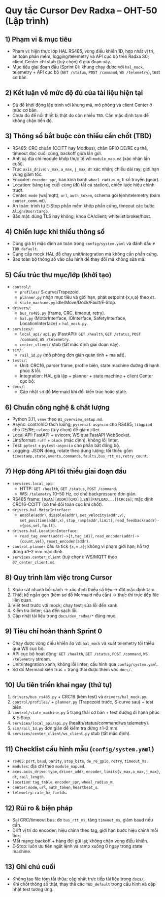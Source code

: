 # Quy tắc Cursor Dev Radxa – OHT-50 (Lập trình)

## 1) Phạm vi & mục tiêu
- Phạm vi: hiện thực lớp HAL RS485, vòng điều khiển 1D, hợp nhất vị trí, an toàn phần mềm, logging/telemetry và API cục bộ trên Radxa S0; client Center chỉ stub (tuỳ chọn) ở giai đoạn này.
- Mục tiêu giai đoạn đầu (Sprint 0): khung chạy được với `hal_mock`, telemetry + API cục bộ (`GET /status`, `POST /command`, `WS /telemetry`), test cơ bản.

## 2) Kết luận về mức độ đủ của tài liệu hiện tại
- Đủ để khởi động lập trình với khung mã, mô phỏng và client Center ở mức cơ bản.
- Chưa đủ để nối thiết bị thật do còn nhiều `TBD`. Cần mặc định tạm để không chặn tiến độ.

## 3) Thông số bắt buộc còn thiếu cần chốt (TBD)
- RS485: CRC chuẩn (CCITT hay Modbus), chân GPIO DE/RE cụ thể, timeout đọc cuối cùng, backoff giữa lần gửi.
- Ánh xạ địa chỉ module khớp thực tế với `module_map.md` (xác nhận lần cuối).
- Trục `axis_drive`: `v_max`, `a_max`, `j_max`, `dt` xác nhận; chiều dài ray; giới hạn vùng giảm tốc.
- Encoder: `encoder_ppr`, bán kính bánh `wheel_radius_m`, tỉ số truyền (gear).
- Location: bảng tag cuối cùng (đủ tất cả station), chiến lược hiệu chỉnh trượt.
- Center: `mode` (ws|mqtt), `url`, `auth_token`, schema gói lệnh/telemetry (bám `center_comm.md`).
- An toàn: trình tự E‑Stop phần mềm khớp phần cứng, timeout các bước `Align/Door/Cargo`.
- Bảo mật: dùng TLS hay không; khoá CA/client; whitelist broker/host.

## 4) Chiến lược khi thiếu thông số
- Dùng giá trị mặc định an toàn trong `config/system.yaml` và đánh dấu `# TBD_default`.
- Cung cấp mock HAL để chạy unit/integration mà không cần phần cứng.
- Bao toàn bộ thông số vào cấu hình để thay đổi mà không sửa mã.

## 5) Cấu trúc thư mục/lớp (khởi tạo)
- `control/`:
  - `profiles/` S‑curve/Trapezoid.
  - `planner.py` nhận mục tiêu và giới hạn, phát setpoint {x,v,a} theo `dt`.
  - `state_machine.py` Idle/Move/Dock/Fault/E‑Stop.
- `drivers/`:
  - `bus_rs485.py` (frame, CRC, timeout, retry).
  - `hal.py` (MotorInterface, IOInterface, SafetyInterface, LocationInterface) + `hal_mock.py`.
- `services/`:
  - `local_api/` `api.py` (FastAPI): `GET /health`, `GET /status`, `POST /command`, `WS /telemetry`.
  - `center_client/` stub (tắt mặc định giai đoạn này).
- `sim/`:
  - `rail_1d.py` (mô phỏng đơn giản quán tính + ma sát).
- `tests/`:
  - Unit: CRC16, parser frame, profile biên, state machine đường đi hạnh phúc & lỗi.
  - Integration: HAL giả lập + planner + state machine + client Center cục bộ.
- `docs/`:
  - Cập nhật sơ đồ Mermaid khi đổi kiến trúc hoặc state.

## 6) Chuẩn công nghệ & chất lượng
- Python 3.11, `venv` theo `01_overview_setup.md`.
- Async: control/IO tách luồng; `pyserial-asyncio` cho RS485; `libgpiod` cho DE/RE; `uvloop` (tùy chọn) để giảm jitter.
- Local API: FastAPI + uvicorn; WS qua FastAPI WebSocket.
- Lint/format: `ruff` + `black` (mặc định), không lỗi linter.
- Test: `pytest` + `pytest-asyncio` cho phần bất đồng bộ.
- Logging: JSON dòng, rotate theo dung lượng; tối thiểu gồm `timestamp,state,events,commands,faults,bus_rtt_ms,retry_count`.

## 7) Hợp đồng API tối thiểu giai đoạn đầu
- `services.local_api`:
  - HTTP: `GET /health`, `GET /status`, `POST /command`.
  - WS: `/telemetry` 10–50 Hz, cơ chế backpressure đơn giản.
- RS485 frame: `[0xAA][ADDR][CMD][LEN][PAYLOAD...][CRC16]`; mặc định CRC16-CCITT (có thể đổi toàn cục khi chốt).
- `drivers.hal.MotorInterface`:
  - `enable(addr)`, `disable(addr)`, `set_velocity(addr,v)`, `set_position(addr,x)`, `stop_ramp(addr,limit)`, `read_feedback(addr)->{pos,vel,fault}`.
- `drivers.hal.LocationInterface`:
  - `read_tag_event(addr)->{t,tag_id}?`, `read_encoder(addr)->{count,vel}`, `reset_encoder(addr)`.
- `control.planner` đầu ra tick `{x,v,a}`; không vi phạm giới hạn; hỗ trợ dừng ±1–2 mm mặc định.
- `services.center_client` (tuỳ chọn): WS/MQTT theo `07_center_client.md`.

## 8) Quy trình làm việc trong Cursor
1) Khảo sát nhanh bối cảnh → xác định thiếu số liệu → đặt mặc định tạm.
2) Thiết kế ngắn gọn (kèm sơ đồ Mermaid nếu cần) → thực thi trực tiếp file liên quan.
3) Viết test trước với mock; chạy test; sửa lỗi đến xanh.
4) Kiểm tra linter; sửa đến sạch lỗi.
5) Cập nhật tài liệu trong `docs/dev_radxa/*` đúng mục.

## 9) Tiêu chí hoàn thành Sprint 0
- Chạy được vòng điều khiển ảo với `hal_mock` và xuất telemetry tối thiểu qua WS cục bộ.
- API cục bộ hoạt động: `GET /health`, `GET /status`, `POST /command`, `WS /telemetry` stream.
- Unit/integration xanh; không lỗi linter; cấu hình qua `config/system.yaml`.
- Sơ đồ Mermaid kiến trúc + trạng thái được thêm vào `docs/`.

## 10) Ưu tiên triển khai ngay (thứ tự)
1) `drivers/bus_rs485.py` + CRC16 (kèm test) và `drivers/hal_mock.py`.
2) `control/profiles/` + `planner.py` (Trapezoid trước, S‑curve sau) + test biên.
3) `control/state_machine.py` 5 trạng thái cơ bản + test đường đi hạnh phúc & E‑Stop.
4) `services/local_api/api.py` (health/status/command/ws telemetry).
5) `sim/rail_1d.py` đơn giản để kiểm tra dừng ±1–2 mm.
6) `services/center_client/ws_client.py` stub (tắt mặc định).

## 11) Checklist cấu hình mẫu (`config/system.yaml`)
- `rs485`: `port`, `baud`, `parity`, `stop_bits`, `de_re_gpio`, `retry`, `timeout_ms`.
- `modules`: địa chỉ theo `module_map.md`.
- `axes.axis_drive`: `type`, `driver_addr`, `encoder`, `limits{v_max,a_max,j_max}`, `dt`, `rail_length`.
- `location`: `tag_table`, `encoder_ppr`, `wheel_radius_m`.
- `center`: `mode`, `url`, `auth_token`, `heartbeat_s`.
- `telemetry`: `rate_hz`, `fields`.

## 12) Rủi ro & biện pháp
- Sai CRC/timeout bus: đo `bus_rtt_ms`, tăng `timeout_ms`, giảm baud nếu cần.
- Drift vị trí do encoder: hiệu chỉnh theo tag, giới hạn bước hiệu chỉnh mỗi tick.
- Mất mạng: backoff + hàng đợi gửi lại; không chặn vòng điều khiển.
- E‑Stop: luôn ưu tiên ngắt lệnh và ramp xuống 0 ngay trong state machine.

## 13) Ghi chú cuối
- Không tạo file tóm tắt thừa; cập nhật trực tiếp tài liệu trong `docs/`.
- Khi chốt thông số thật, thay thế các `TBD_default` trong cấu hình và cập nhật test tương ứng.
